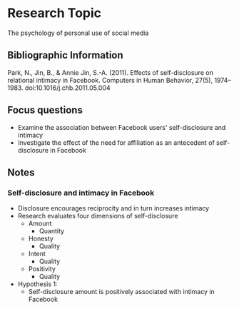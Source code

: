 # Research Topic

The psychology of personal use of social media

## Bibliographic Information

Park, N., Jin, B., & Annie Jin, S.-A. (2011). Effects of self-disclosure on relational intimacy in Facebook. Computers in Human Behavior, 27(5), 1974–1983. doi:10.1016/j.chb.2011.05.004

## Focus questions

- Examine the association between Facebook users' self-disclosure and intimacy
- Investigate the effect of the need for affiliation as an antecedent of self-disclosure in Facebook

## Notes

### Self-disclosure and intimacy in Facebook

- Disclosure encourages reciprocity and in turn increases intimacy
- Research evaluates four dimensions of self-disclosure
	- Amount
		- Quantity
	- Honesty
		- Quality
	- Intent
		- Quality
	- Positivity
		- Quality
- Hypothesis 1:
	- Self-disclosure amount is positively associated with intimacy in Facebook

